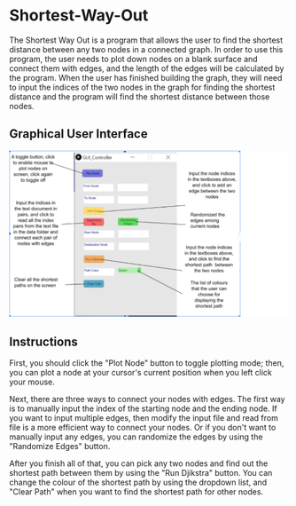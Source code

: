 # Shortest-Way-Out

The Shortest Way Out is a program that allows the user to find the shortest distance between any two nodes in a connected graph. In order to use this program, the user needs to plot down nodes on a blank surface and connect them with edges, and the length of the edges will be calculated by the program. When the user has finished building the graph, they will need to input the indices of the two nodes in the graph for finding the shortest distance and the program will find the shortest distance between those nodes.

## Graphical User Interface

![alt text](https://github.com/martinx0520/Shortest-Way-Out/blob/master/guiscreenshot.png)

## Instructions 

First, you should click the "Plot Node" button to toggle plotting mode; then, you can plot a node at your cursor's current position when you left click your mouse.

Next, there are three ways to connect your nodes with edges. The first way is to manually input the index of the starting node and the ending node. If you want to input multiple edges, then modify the input file and read from file is a more efficient way to connect your nodes. Or if you don't want to manually input any edges, you can randomize the edges by using the "Randomize Edges" button.

After you finish all of that, you can pick any two nodes and find out the shortest path between them by using the "Run Djikstra" button. You can change the colour of the shortest path by using the dropdown list, and "Clear Path" when you want to find the shortest path for other nodes.
